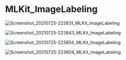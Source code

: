 # MLKit_ImageLabeling

![Screenshot_20210725-223831_MLKit_ImageLabeling](https://user-images.githubusercontent.com/85116747/126930844-7ed11a66-9e90-4038-9128-72249ebdb79d.jpg)


![Screenshot_20210725-223843_MLKit_ImageLabeling](https://user-images.githubusercontent.com/85116747/126930848-0c41f11f-a401-42a4-8ee9-349b58636402.jpg)


![Screenshot_20210725-223854_MLKit_ImageLabeling](https://user-images.githubusercontent.com/85116747/126930849-1e47f72d-c18c-4633-84e6-91ad485702a3.jpg)


![Screenshot_20210725-223904_MLKit_ImageLabeling](https://user-images.githubusercontent.com/85116747/126930851-41411f42-4234-4e37-bca2-ba1bcb495d89.jpg)
